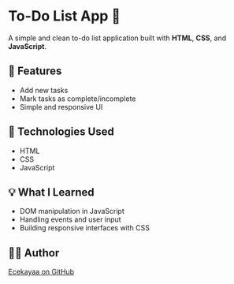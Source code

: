 # To-Do List App 📝

A simple and clean to-do list application built with **HTML**, **CSS**, and **JavaScript**.

## 🔧 Features
- Add new tasks
- Mark tasks as complete/incomplete
- Simple and responsive UI

## 🚀 Technologies Used
- HTML
- CSS
- JavaScript

## 💡 What I Learned
- DOM manipulation in JavaScript
- Handling events and user input
- Building responsive interfaces with CSS

## 👩‍💻 Author
[Ecekayaa on GitHub](https://github.com/Ecekayaa)
